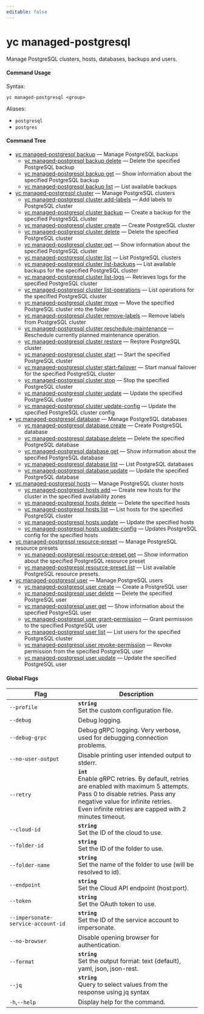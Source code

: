 ```yaml
---
editable: false
---
```


# yc managed-postgresql

Manage PostgreSQL clusters, hosts, databases, backups and users.

#### Command Usage

Syntax: 

`yc managed-postgresql <group>`

Aliases: 

- `postgresql`
- `postgres`

#### Command Tree

- [yc managed-postgresql backup](backup/index.md) — Manage PostgreSQL backups
	- [yc managed-postgresql backup delete](backup/delete.md) — Delete the specified PostgreSQL backup
	- [yc managed-postgresql backup get](backup/get.md) — Show information about the specified PostgreSQL backup
	- [yc managed-postgresql backup list](backup/list.md) — List available backups
- [yc managed-postgresql cluster](cluster/index.md) — Manage PostgreSQL clusters
	- [yc managed-postgresql cluster add-labels](cluster/add-labels.md) — Add labels to PostgreSQL cluster
	- [yc managed-postgresql cluster backup](cluster/backup.md) — Create a backup for the specified PostgreSQL cluster
	- [yc managed-postgresql cluster create](cluster/create.md) — Create PostgreSQL cluster
	- [yc managed-postgresql cluster delete](cluster/delete.md) — Delete the specified PostgreSQL cluster
	- [yc managed-postgresql cluster get](cluster/get.md) — Show information about the specified PostgreSQL cluster
	- [yc managed-postgresql cluster list](cluster/list.md) — List PostgreSQL clusters
	- [yc managed-postgresql cluster list-backups](cluster/list-backups.md) — List available backups for the specified PostgreSQL cluster
	- [yc managed-postgresql cluster list-logs](cluster/list-logs.md) — Retrieves logs for the specified PostgreSQL cluster
	- [yc managed-postgresql cluster list-operations](cluster/list-operations.md) — List operations for the specified PostgreSQL cluster
	- [yc managed-postgresql cluster move](cluster/move.md) — Move the specified PostgreSQL cluster into the folder
	- [yc managed-postgresql cluster remove-labels](cluster/remove-labels.md) — Remove labels from PostgreSQL cluster
	- [yc managed-postgresql cluster reschedule-maintenance](cluster/reschedule-maintenance.md) — Reschedule currently planned maintenance operation.
	- [yc managed-postgresql cluster restore](cluster/restore.md) — Restore PostgreSQL cluster
	- [yc managed-postgresql cluster start](cluster/start.md) — Start the specified PostgreSQL cluster
	- [yc managed-postgresql cluster start-failover](cluster/start-failover.md) — Start manual failover for the specified PostgreSQL cluster
	- [yc managed-postgresql cluster stop](cluster/stop.md) — Stop the specified PostgreSQL cluster
	- [yc managed-postgresql cluster update](cluster/update.md) — Update the specified PostgreSQL cluster
	- [yc managed-postgresql cluster update-config](cluster/update-config.md) — Update the specified PostgreSQL cluster config
- [yc managed-postgresql database](database/index.md) — Manage PostgreSQL databases
	- [yc managed-postgresql database create](database/create.md) — Create PostgreSQL database
	- [yc managed-postgresql database delete](database/delete.md) — Delete the specified PostgreSQL database
	- [yc managed-postgresql database get](database/get.md) — Show information about the specified PostgreSQL database
	- [yc managed-postgresql database list](database/list.md) — List PostgreSQL databases
	- [yc managed-postgresql database update](database/update.md) — Update the specified PostgreSQL database
- [yc managed-postgresql hosts](hosts/index.md) — Manage PostgreSQL cluster hosts
	- [yc managed-postgresql hosts add](hosts/add.md) — Create new hosts for the cluster in the specified availability zones
	- [yc managed-postgresql hosts delete](hosts/delete.md) — Delete the specified hosts
	- [yc managed-postgresql hosts list](hosts/list.md) — List hosts for the specified PostgreSQL cluster
	- [yc managed-postgresql hosts update](hosts/update.md) — Update the specified hosts
	- [yc managed-postgresql hosts update-config](hosts/update-config.md) — Updates PostgreSQL config for the specified hosts
- [yc managed-postgresql resource-preset](resource-preset/index.md) — Manage PostgreSQL resource presets
	- [yc managed-postgresql resource-preset get](resource-preset/get.md) — Show information about the specified PostgreSQL resource preset
	- [yc managed-postgresql resource-preset list](resource-preset/list.md) — List available PostgreSQL resource presets.
- [yc managed-postgresql user](user/index.md) — Manage PostgreSQL users
	- [yc managed-postgresql user create](user/create.md) — Create a PostgreSQL user
	- [yc managed-postgresql user delete](user/delete.md) — Delete the specified PostgreSQL user
	- [yc managed-postgresql user get](user/get.md) — Show information about the specified PostgreSQL user
	- [yc managed-postgresql user grant-permission](user/grant-permission.md) — Grant permission to the specified PostgreSQL user
	- [yc managed-postgresql user list](user/list.md) — List users for the specified PostgreSQL cluster
	- [yc managed-postgresql user revoke-permission](user/revoke-permission.md) — Revoke permission from the specified PostgreSQL user
	- [yc managed-postgresql user update](user/update.md) — Update the specified PostgreSQL user

#### Global Flags

| Flag | Description |
|----|----|
|`--profile`|<b>`string`</b><br/>Set the custom configuration file.|
|`--debug`|Debug logging.|
|`--debug-grpc`|Debug gRPC logging. Very verbose, used for debugging connection problems.|
|`--no-user-output`|Disable printing user intended output to stderr.|
|`--retry`|<b>`int`</b><br/>Enable gRPC retries. By default, retries are enabled with maximum 5 attempts.<br/>Pass 0 to disable retries. Pass any negative value for infinite retries.<br/>Even infinite retries are capped with 2 minutes timeout.|
|`--cloud-id`|<b>`string`</b><br/>Set the ID of the cloud to use.|
|`--folder-id`|<b>`string`</b><br/>Set the ID of the folder to use.|
|`--folder-name`|<b>`string`</b><br/>Set the name of the folder to use (will be resolved to id).|
|`--endpoint`|<b>`string`</b><br/>Set the Cloud API endpoint (host:port).|
|`--token`|<b>`string`</b><br/>Set the OAuth token to use.|
|`--impersonate-service-account-id`|<b>`string`</b><br/>Set the ID of the service account to impersonate.|
|`--no-browser`|Disable opening browser for authentication.|
|`--format`|<b>`string`</b><br/>Set the output format: text (default), yaml, json, json-rest.|
|`--jq`|<b>`string`</b><br/>Query to select values from the response using jq syntax|
|`-h`,`--help`|Display help for the command.|
